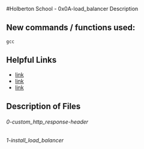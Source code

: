 #Holberton School - 0x0A-load_balancer
Description

## New commands / functions used:
``gcc``

## Helpful Links
* [link](https://www.digitalocean.com/community/tutorials/an-introduction-to-haproxy-and-load-balancing-concepts)
* [link](https://www.techopedia.com/definition/27178/http-header)
* [link](https://en.wikipedia.org/wiki/Redundancy_(engineering))

## Description of Files
<h6>0-custom_http_response-header</h6>

<h6>1-install_load_balancer</h6>

